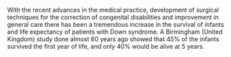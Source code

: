 With the recent advances in the medical practice, development of surgical techniques for the correction of congenital disabilities and improvement in general care there has been a tremendous increase in the survival of infants and life expectancy of patients with Down syndrome. A Birmingham (United Kingdom) study done almost 60 years ago showed that 45% of the infants survived the first year of life, and only 40% would be alive at 5 years.